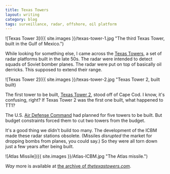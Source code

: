 ```yaml
---
title: Texas Towers
layout: writing
category: blog
tags: surveillance, radar, offshore, oil platform
---
```


![Texas Tower 3]({{ site.images }}/texas-tower-1.jpg "The third Texas Tower, built in the Gulf of Mexico.")

While looking for something else, I came across the [Texas Towers](https://en.wikipedia.org/wiki/Texas_Towers), a set of radar platforms built in the late 50s.
The radar were intended to detect squads of Soviet bomber planes.
The radar were put on top of basically oil derricks.
This supposed to extend their range.

![Texas Tower 2]({{ site.images }}/texas-tower-2.jpg "Texas Tower 2, built built)

The first tower to be built, [Texas Tower 2](https://en.wikipedia.org/wiki/Texas_Tower_2), stood off of Cape Cod.
I know, it's confusing, right?
If Texas Tower 2 was the first one built, what happened to TT1?

The U.S. [Air Defense Command](https://en.wikipedia.org/wiki/Aerospace_Defense_Command) had planned for five towers to be built.
But budget constraints forced them to cut two towers from the budget.

It's a good thing we didn't build too many.
The development of the ICBM made these radar stations obsolete.
(Missiles _disrupted_ the market for dropping bombs from planes, you could say.)
So they were all torn down just a few years after being built.

![Atlas Missile]({{ site.images }}/Atlas-ICBM.jpg "The Atlas missile.")

_Way_ more is available at [the archive of _thetexastowers.com_](https://web.archive.org/web/20071008172819/http://www.thetexastowers.com/).

